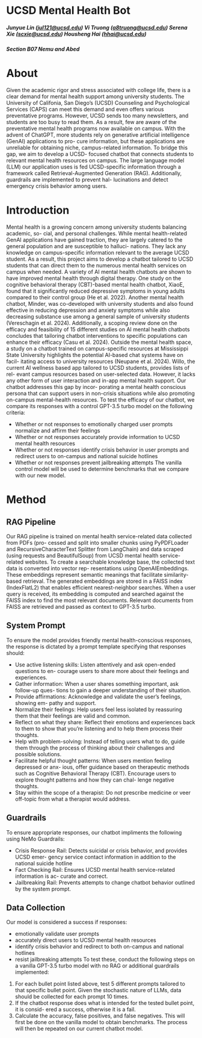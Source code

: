 # UCSD Mental Health Bot
##### Junyue Lin (jul121@ucsd.edu) Vi Truong (a8truong@ucsd.edu) Serena Xie (scxie@ucsd.edu) Housheng Hai (hhai@ucsd.edu)
##### **Section B07** Nemu and Abed

# About
Given the academic rigor and stress associated with college life, there is a
clear demand for mental health support among university students. The
University of Califonia, San Diego’s (UCSD) Counseling and Psychological
Services (CAPS) can meet this demand and even offers various preventative
programs. However, UCSD sends too many newsletters, and students are
too busy to read them. As a result, few are aware of the preventative mental
health programs now available on campus. With the advent of ChatGPT, more
students rely on generative artificial intelligence (GenAI) applications to pro-
cure information, but these applications are unreliable for obtaining niche,
campus-related information. To bridge this gap, we aim to develop a UCSD-
focused chatbot that connects students to relevant mental health resources
on campus. The large language model (LLM) our application uses is fed
UCSD-specific information through a framework called Retrieval-Augmented
Generation (RAG). Additionally, guardrails are implemented to prevent hal-
lucinations and detect emergency crisis behavior among users.

# Introduction
Mental health is a growing concern among university students balancing academic, so-
cial, and personal challenges. While mental health-related GenAI applications have gained
traction, they are largely catered to the general population and are susceptible to halluci-
nations. They lack any knowledge on campus-specific information relevant to the average
UCSD student. As a result, this project aims to develop a chatbot tailored to UCSD students
that can direct them to the numerous mental health services on campus when needed.
A variety of AI mental health chatbots are shown to have improved mental health through
digital therapy. One study on the cognitive behavioral therapy (CBT)-based mental health
chatbot, XiaoE, found that it significantly reduced depressive symptoms in young adults
compared to their control group (He et al. 2022). Another mental health chatbot, Minder,
was co-developed with university students and also found effective in reducing depression
and anxiety symptoms while also decreasing substance use among a general sample of
university students (Vereschagin et al. 2024). Additionally, a scoping review done on the
efficacy and feasibility of 15 different studies on AI mental health chatbots concludes that
tailoring chatbot interventions to specific populations can enhance their efficacy (Casu et al.
2024).
Outside the mental health space, a study on a chatbot trained on campus-specific resources
at Mississippi State University highlights the potential AI-based chat systems have on facil-
itating access to university resources (Neupane et al. 2024).
Willo, the current AI wellness based app tailored to UCSD students, provides lists of rel-
evant campus resources based on user-selected data. However, it lacks any other form of
user interaction and in-app mental health support. Our chatbot addresses this gap by incor-
porating a mental health conscious persona that can support users in non-crisis situations
while also promoting on-campus mental-health resources.
To test the efficacy of our chatbot, we compare its responses with a control GPT-3.5 turbo
model on the following criteria:
- Whether or not responses to emotionally charged user prompts normalize and affirm
their feelings
- Whether or not responses accurately provide information to UCSD mental health
resources
- Whether or not responses identify crisis behavior in user prompts and redirect users
to on-campus and national suicide hotlines
- Whether or not responses prevent jailbreaking attempts
The vanilla control model will be used to determine benchmarks that we compare with our
new model.

# Method 
## RAG Pipeline
Our RAG pipeline is trained on mental health service-related data collected from PDFs (pro-
cessed and split into smaller chunks using PyPDFLoader and RecursiveCharacterText
Splitter from LangChain) and data scraped (using requests and BeautifulSoup) from
UCSD mental health service-related websites.
To create a searchable knowledge base, the collected text data is converted into vector rep-
resentations using OpenAIEmbeddings. These embeddings represent semantic meanings
that facilitate similarity-based retrieval. The generated embeddings are stored in a FAISS
index (IndexFlatL2) that enables efficient nearest-neighbor searches. When a user query
is received, its embedding is computed and searched against the FAISS index to find the
most relevant documents. Relevant documents from FAISS are retrieved and passed as
context to GPT-3.5 turbo.
## System Prompt
To ensure the model provides friendly mental health-conscious responses, the response is
dictated by a prompt template specifying that responses should:
- Use active listening skills: Listen attentively and ask open-ended questions to en-
courage users to share more about their feelings and experiences.
- Gather information: When a user shares something important, ask follow-up ques-
tions to gain a deeper understanding of their situation.
- Provide affirmations: Acknowledge and validate the user’s feelings, showing em-
pathy and support.
- Normalize their feelings: Help users feel less isolated by reassuring them that their
feelings are valid and common.
- Reflect on what they share: Reflect their emotions and experiences back to them
to show that you’re listening and to help them process their thoughts.
- Help with problem-solving: Instead of telling users what to do, guide them through
the process of thinking about their challenges and possible solutions.
- Facilitate helpful thought patterns: When users mention feeling depressed or anx-
ious, offer guidance based on therapeutic methods such as Cognitive Behavioral
Therapy (CBT). Encourage users to explore thought patterns and how they can chal-
lenge negative thoughts.
- Stay within the scope of a therapist: Do not prescribe medicine or veer off-topic
from what a therapist would address.

## Guardrails
To ensure appropriate responses, our chatbot impliments the following using NeMo Guardrails:
- Crisis Response Rail: Detects suicidal or crisis behavior, and provides UCSD emer-
gency service contact information in addition to the national suicide hotline
- Fact Checking Rail: Ensures UCSD mental health service-related information is ac-
curate and correct.
- Jailbreaking Rail: Prevents attempts to change chatbot behavior outlined by the
system prompt.

## Data Collection
Our model is considered a success if responses:
- emotionally validate user prompts
- accurately direct users to UCSD mental health resources
- identify crisis behavior and redirect to both on-campus and national hotlines
- resist jailbreaking attempts
To test these, conduct the following steps on a vanilla GPT-3.5 turbo model with no RAG
or additional guardrails implemented:
1. For each bullet point listed above, test 5 different prompts tailored to that specific
bullet point. Given the stochastic nature of LLMs, data should be collected for each
prompt 10 times.
2. If the chatbot response does what is intended for the tested bullet point, it is consid-
ered a success, otherwise it is a fail.
3. Calculate the accuracy, false positives, and false negatives.
This will first be done on the vanilla model to obtain benchmarks. The process will then be
repeated on our current chatbot model.
